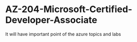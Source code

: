 # AZ-204-Microsoft-Certified-Developer-Associate
It will have important point of the azure topics and labs
